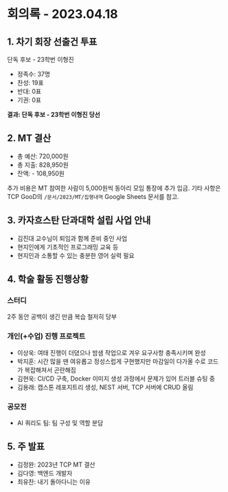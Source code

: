 # 회의록 - 2023.04.18
## 1. 차기 회장 선출건 투표
단독 후보 - 23학번 이형진
* 정족수: 37명
* 찬성: 19표
* 반대: 0표
* 기권: 0표

__결과: 단독 후보 - 23학번 이형진 당선__

## 2. MT 결산
* 총 예산: 720,000원
* 총 지출: 828,950원
* 잔액: - 108,950원

추가 비용은 MT 참여한 사람이 5,000원씩 동아리 모임 통장에 추가 입금. 기타 사항은 TCP GooD의 `/문서/2023/MT/집행내역` Google Sheets 문서를 참고.

## 3. 카자흐스탄 단과대학 설립 사업 안내
* 김진대 교수님이 퇴임과 함께 준비 중인 사업
* 현지인에게 기초적인 프로그래밍 교육 등
* 현지인과 소통할 수 있는 충분한 영어 실력 필요

## 4. 학술 활동 진행상황
### 스터디
2주 동안 공백이 생긴 만큼 복습 철저히 당부

### 개인(+수업) 진행 프로젝트
* 이상욱: 여태 진행이 더뎠으나 밤샘 작업으로 겨우 요구사항 충족시키며 완성
* 박지훈: 시간 많을 땐 여유롭고 정성스럽게 구현했지만 마감일이 다가올 수로 코드가 복잡해져서 곤란해짐
* 김현욱: CI/CD 구축, Docker 이미지 생성 과정에서 문제가 있어 트러블 슈팅 중
* 김용래: 캡스톤 레포지트리 생성, NEST 서버, TCP 서버에 CRUD 올림

### 공모전
* AI 쿼리도 팀: 팀 구성 및 역할 분담

## 5. 주 발표
* 김정완: 2023년 TCP MT 결산
* 김다영: 백엔드 개발자
* 최유찬: 내기 돌아다니는 이유
